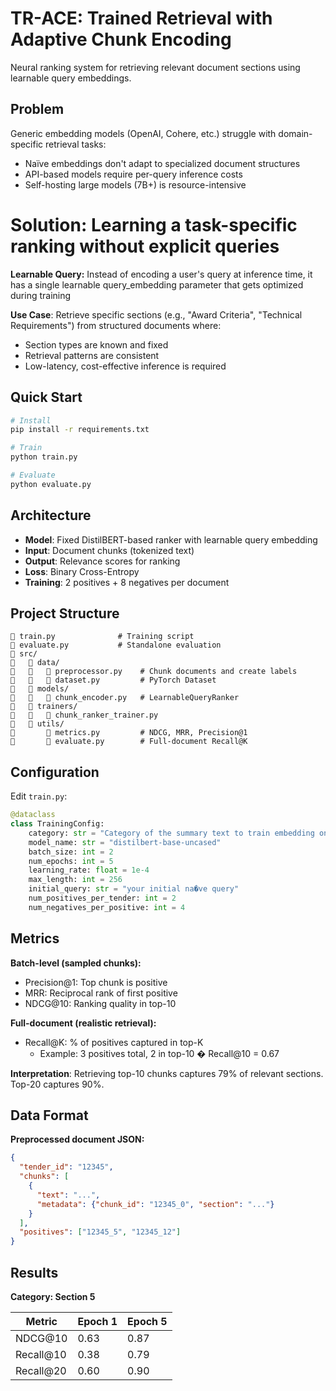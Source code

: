 # TR-ACE: Trained Retrieval with Adaptive Chunk Encoding

Neural ranking system for retrieving relevant document sections using learnable query embeddings.

## Problem

Generic embedding models (OpenAI, Cohere, etc.) struggle with domain-specific retrieval tasks:
- Naïve embeddings don't adapt to specialized document structures
- API-based models require per-query inference costs
- Self-hosting large models (7B+) is resource-intensive

# Solution: Learning a task-specific ranking without explicit queries

**Learnable Query:** Instead of encoding a user's query at inference time, it has a single learnable query_embedding parameter that gets optimized during training

**Use Case**: Retrieve specific sections (e.g., "Award Criteria", "Technical Requirements") from structured documents where:
- Section types are known and fixed
- Retrieval patterns are consistent
- Low-latency, cost-effective inference is required

## Quick Start

```bash
# Install
pip install -r requirements.txt

# Train
python train.py

# Evaluate
python evaluate.py
```

## Architecture

- **Model**: Fixed DistilBERT-based ranker with learnable query embedding
- **Input**: Document chunks (tokenized text)
- **Output**: Relevance scores for ranking
- **Loss**: Binary Cross-Entropy
- **Training**: 2 positives + 8 negatives per document

## Project Structure

```
   train.py              # Training script
   evaluate.py           # Standalone evaluation
   src/
      data/
         preprocessor.py    # Chunk documents and create labels
         dataset.py         # PyTorch Dataset
      models/
         chunk_encoder.py   # LearnableQueryRanker
      trainers/
         chunk_ranker_trainer.py
      utils/
          metrics.py         # NDCG, MRR, Precision@1
          evaluate.py        # Full-document Recall@K
```

## Configuration

Edit `train.py`:

```python
@dataclass
class TrainingConfig:
    category: str = "Category of the summary text to train embedding on"
    model_name: str = "distilbert-base-uncased"
    batch_size: int = 2
    num_epochs: int = 5
    learning_rate: float = 1e-4
    max_length: int = 256
    initial_query: str = "your initial na�ve query"
    num_positives_per_tender: int = 2
    num_negatives_per_positive: int = 4
```

## Metrics

**Batch-level (sampled chunks):**
- Precision@1: Top chunk is positive
- MRR: Reciprocal rank of first positive
- NDCG@10: Ranking quality in top-10

**Full-document (realistic retrieval):**
- Recall@K: % of positives captured in top-K
  - Example: 3 positives total, 2 in top-10 � Recall@10 = 0.67


**Interpretation**: Retrieving top-10 chunks captures 79% of relevant sections. Top-20 captures 90%.

## Data Format

**Preprocessed document JSON:**
```json
{
  "tender_id": "12345",
  "chunks": [
    {
      "text": "...",
      "metadata": {"chunk_id": "12345_0", "section": "..."}
    }
  ],
  "positives": ["12345_5", "12345_12"]
}
```

## Results

**Category: Section 5**

| Metric | Epoch 1 | Epoch 5 |
|--------|---------|---------|
| NDCG@10 | 0.63 | 0.87 |
| Recall@10 | 0.38 | 0.79 |
| Recall@20 | 0.60 | 0.90 |
